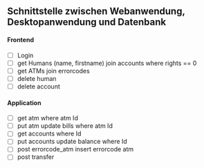 ## Schnittstelle zwischen Webanwendung, Desktopanwendung und Datenbank


#### Frontend
- [ ] Login
- [ ] get Humans (name, firstname) join accounts where  rights == 0
- [ ] get ATMs join errorcodes
- [ ] delete human
- [ ] delete account

#### Application

- [ ] get atm where atm Id
- [ ] put atm update bills where atm Id
- [ ] get accounts where Id
- [ ] put accounts update balance where Id
- [ ] post errorcode_atm insert errorcode atm
- [ ] post transfer